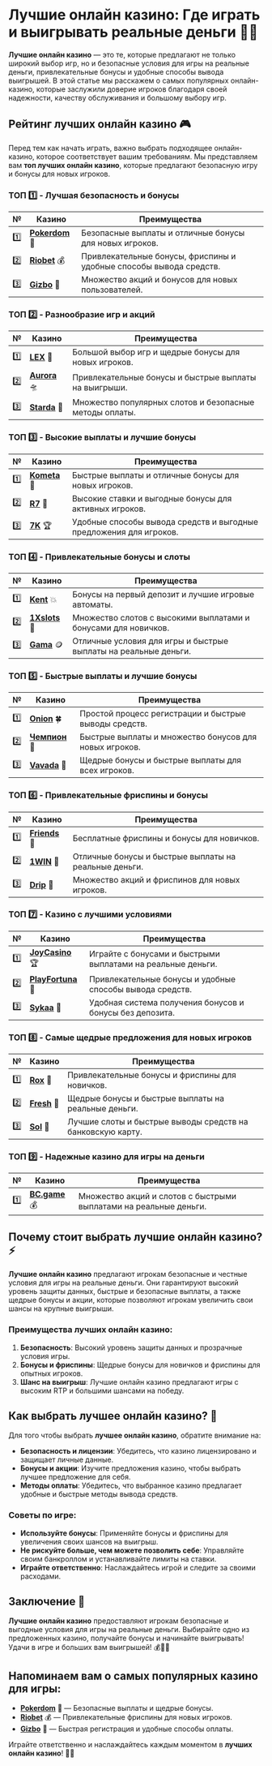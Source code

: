 # Лучшие онлайн казино: Где играть и выигрывать реальные деньги 🎰💸

**Лучшие онлайн казино** — это те, которые предлагают не только широкий выбор игр, но и безопасные условия для игры на реальные деньги, привлекательные бонусы и удобные способы вывода выигрышей. В этой статье мы расскажем о самых популярных онлайн-казино, которые заслужили доверие игроков благодаря своей надежности, качеству обслуживания и большому выбору игр.

## Рейтинг лучших онлайн казино 🎮

Перед тем как начать играть, важно выбрать подходящее онлайн-казино, которое соответствует вашим требованиям. Мы представляем вам **топ лучших онлайн казино**, которые предлагают безопасную игру и бонусы для новых игроков.

### ТОП 1️⃣ - Лучшая безопасность и бонусы

| №  | Казино | Преимущества |
|----|--------|--------------|
| 1️⃣ | [**Pokerdom**](https://brandplay.link/4k77v2yx) 🎉 | Безопасные выплаты и отличные бонусы для новых игроков. |
| 2️⃣ | [**Riobet**](https://brandplay.link/7xBLTPyj) 💰 | Привлекательные бонусы, фриспины и удобные способы вывода средств. |
| 3️⃣ | [**Gizbo**](https://brandplay.link/bprXw4YV) 🎁 | Множество акций и бонусов для новых пользователей. |

### ТОП 2️⃣ - Разнообразие игр и акций

| №  | Казино | Преимущества |
|----|--------|--------------|
| 1️⃣ | [**LEX**](https://brandplay.link/zW4hdDFV) 🎯 | Большой выбор игр и щедрые бонусы для новых игроков. |
| 2️⃣ | [**Aurora**](https://10trafic-stat2.com/click/668546556bcc6313411604bd/6766/13032/subaccount) 🛸 | Привлекательные бонусы и быстрые выплаты на выигрыши. |
| 3️⃣ | [**Starda**](https://brandplay.link/fB7xwRFL) 🎉 | Множество популярных слотов и безопасные методы оплаты. |

### ТОП 3️⃣ - Высокие выплаты и лучшие бонусы

| №  | Казино | Преимущества |
|----|--------|--------------|
| 1️⃣ | [**Kometa**](https://brandplay.link/8ZymQJV8) 💎 | Быстрые выплаты и отличные бонусы для новых игроков. |
| 2️⃣ | [**R7**](https://brandplay.link/bMd3Yjsw) 🎯 | Высокие ставки и выгодные бонусы для активных игроков. |
| 3️⃣ | [**7K**](https://brandplay.link/BvQyFShp) 🏆 | Удобные способы вывода средств и выгодные предложения для игроков. |

### ТОП 4️⃣ - Привлекательные бонусы и слоты

| №  | Казино | Преимущества |
|----|--------|--------------|
| 1️⃣ | [**Kent**](https://brandplay.link/Fv2WP3js) 💥 | Бонусы на первый депозит и лучшие игровые автоматы. |
| 2️⃣ | [**1Xslots**](https://brandplay.link/hSB1khtr) 🏅 | Множество слотов с высокими выплатами и бонусами для новичков. |
| 3️⃣ | [**Gama**](https://brandplay.link/j6NMKsDz) 🪙 | Отличные условия для игры и быстрые выплаты на реальные деньги. |

### ТОП 5️⃣ - Быстрые выплаты и лучшие бонусы

| №  | Казино | Преимущества |
|----|--------|--------------|
| 1️⃣ | [**Onion**](https://brandplay.link/zBGRVpQ9) 🍀 | Простой процесс регистрации и быстрые выводы средств. |
| 2️⃣ | [**Чемпион**](https://temon-gter.cfd/go/lRq?p80412p304504pcc44t17455) 🏅 | Быстрые выплаты и множество бонусов для новых игроков. |
| 3️⃣ | [**Vavada**](https://vavadapartner.pro/?promo=ea5c9275-6854-4505-94fc-95ab18221945-linkb2) 🎁 | Щедрые бонусы и быстрые выплаты для всех игроков. |

### ТОП 6️⃣ - Привлекательные фриспины и бонусы

| №  | Казино | Преимущества |
|----|--------|--------------|
| 1️⃣ | [**Friends**](https://gofriends.vc/linkb2) 🎰 | Бесплатные фриспины и бонусы для новичков. |
| 2️⃣ | [**1WIN**](https://brandplay.link/smXVpBbG) 💸 | Отличные бонусы и быстрые выплаты на реальные деньги. |
| 3️⃣ | [**Drip**](https://drp-ircp01.com/c07e6a3db) 🤑 | Множество акций и фриспинов для новых игроков. |

### ТОП 7️⃣ - Казино с лучшими условиями

| №  | Казино | Преимущества |
|----|--------|--------------|
| 1️⃣ | [**JoyCasino**](https://rpc30.call2me.pro/?/ru/registration?apkpop=0&partner=p24970p3291217pc98f) 🏆 | Играйте с бонусами и быстрыми выплатами на реальные деньги. |
| 2️⃣ | [**PlayFortuna**](https://fortunapromo.net/alt/playfortuna/registration?0dc4a9362a71feb7e3f165fb8e766f70) 🎉 | Привлекательные бонусы и удобные способы вывода средств. |
| 3️⃣ | [**Sykaa**](https://s-two-way.com/?source=linkb2&pid=30697) 💎 | Удобная система получения бонусов и бонусы без депозита. |

### ТОП 8️⃣ - Самые щедрые предложения для новых игроков

| №  | Казино | Преимущества |
|----|--------|--------------|
| 1️⃣ | [**Rox**](https://rox-pvwfpjgcxe.com/cb1ee18a5) 🎯 | Привлекательные бонусы и фриспины для новичков. |
| 2️⃣ | [**Fresh**](https://fresh-eumwkxwao.com/c3f7b485d) 🎰 | Щедрые бонусы и быстрые выплаты на реальные деньги. |
| 3️⃣ | [**Sol**](https://sol-mmtdzfbaco.com/cb2415bca) 🏅 | Лучшие слоты и быстрые выводы средств на банковскую карту. |

### ТОП 9️⃣ - Надежные казино для игры на деньги

| №  | Казино | Преимущества |
|----|--------|--------------|
| 1️⃣ | [**BC.game**](https://partnerbcgame.com/dcc53d441) 💰 | Множество акций и слотов с быстрыми выплатами на реальные деньги. |

## Почему стоит выбрать **лучшие онлайн казино**? ⚡

**Лучшие онлайн казино** предлагают игрокам безопасные и честные условия для игры на реальные деньги. Они гарантируют высокий уровень защиты данных, быстрые и безопасные выплаты, а также щедрые бонусы и акции, которые позволяют игрокам увеличить свои шансы на крупные выигрыши.

### Преимущества лучших онлайн казино:
1. **Безопасность**: Высокий уровень защиты данных и прозрачные условия игры.
2. **Бонусы и фриспины**: Щедрые бонусы для новичков и фриспины для опытных игроков.
3. **Шанс на выигрыш**: Лучшие онлайн казино предлагают игры с высоким RTP и большими шансами на победу.

## Как выбрать **лучшее онлайн казино**? 🎰

Для того чтобы выбрать **лучшее онлайн казино**, обратите внимание на:
- **Безопасность и лицензии**: Убедитесь, что казино лицензировано и защищает личные данные.
- **Бонусы и акции**: Изучите предложения казино, чтобы выбрать лучшее предложение для себя.
- **Методы оплаты**: Убедитесь, что выбранное казино предлагает удобные и быстрые методы вывода средств.

### Советы по игре:
- **Используйте бонусы**: Применяйте бонусы и фриспины для увеличения своих шансов на выигрыш.
- **Не рискуйте больше, чем можете позволить себе**: Управляйте своим банкроллом и устанавливайте лимиты на ставки.
- **Играйте ответственно**: Наслаждайтесь игрой и следите за своими расходами.

## Заключение 🌟

**Лучшие онлайн казино** предоставляют игрокам безопасные и выгодные условия для игры на реальные деньги. Выбирайте одно из предложенных казино, получайте бонусы и начинайте выигрывать! Удачи в игре и больших вам выигрышей! 💰🎰✨

## Напоминаем вам о самых популярных казино для игры:

- [**Pokerdom**](https://brandplay.link/4k77v2yx) 🎉 — Безопасные выплаты и щедрые бонусы.
- [**Riobet**](https://brandplay.link/7xBLTPyj) 💰 — Привлекательные фриспины для новых игроков.
- [**Gizbo**](https://brandplay.link/bprXw4YV) 🎁 — Быстрая регистрация и удобные способы оплаты.

Играйте ответственно и наслаждайтесь каждым моментом в **лучших онлайн казино**! 🎰💸
